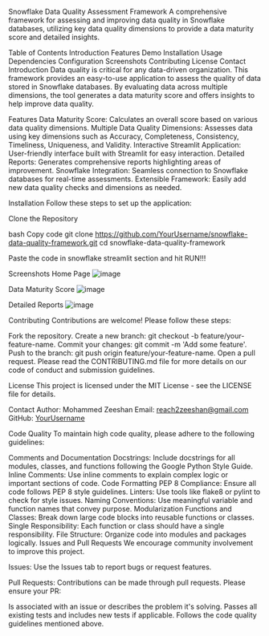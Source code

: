 Snowflake Data Quality Assessment Framework
A comprehensive framework for assessing and improving data quality in Snowflake databases, utilizing key data quality dimensions to provide a data maturity score and detailed insights.

Table of Contents
Introduction
Features
Demo
Installation
Usage
Dependencies
Configuration
Screenshots
Contributing
License
Contact
Introduction
Data quality is critical for any data-driven organization. This framework provides an easy-to-use application to assess the quality of data stored in Snowflake databases. By evaluating data across multiple dimensions, the tool generates a data maturity score and offers insights to help improve data quality.

Features
Data Maturity Score: Calculates an overall score based on various data quality dimensions.
Multiple Data Quality Dimensions: Assesses data using key dimensions such as Accuracy, Completeness, Consistency, Timeliness, Uniqueness, and Validity.
Interactive Streamlit Application: User-friendly interface built with Streamlit for easy interaction.
Detailed Reports: Generates comprehensive reports highlighting areas of improvement.
Snowflake Integration: Seamless connection to Snowflake databases for real-time assessments.
Extensible Framework: Easily add new data quality checks and dimensions as needed.

Installation
Follow these steps to set up the application:

Clone the Repository

bash
Copy code
git clone https://github.com/YourUsername/snowflake-data-quality-framework.git
cd snowflake-data-quality-framework

Paste the code in snowflake streamlit section and hit RUN!!!

Screenshots
Home Page
![image](https://github.com/user-attachments/assets/d71b715d-f803-4b8a-b48b-9a66c65f0837)

Data Maturity Score
![image](https://github.com/user-attachments/assets/d8ca116d-9597-4868-9853-849acb8443ed)


Detailed Reports
![image](https://github.com/user-attachments/assets/adc8ffe7-20d6-4248-8554-7bddc382441c)



Contributing
Contributions are welcome! Please follow these steps:

Fork the repository.
Create a new branch: git checkout -b feature/your-feature-name.
Commit your changes: git commit -m 'Add some feature'.
Push to the branch: git push origin feature/your-feature-name.
Open a pull request.
Please read the CONTRIBUTING.md file for more details on our code of conduct and submission guidelines.


License
This project is licensed under the MIT License - see the LICENSE file for details.

Contact
Author: Mohammed Zeeshan
Email: reach2zeeshan@gmail.com
GitHub: [YourUsername](https://github.com/TheMohammedZeeshan)


Code Quality
To maintain high code quality, please adhere to the following guidelines:

Comments and Documentation
Docstrings: Include docstrings for all modules, classes, and functions following the Google Python Style Guide.
Inline Comments: Use inline comments to explain complex logic or important sections of code.
Code Formatting
PEP 8 Compliance: Ensure all code follows PEP 8 style guidelines.
Linters: Use tools like flake8 or pylint to check for style issues.
Naming Conventions: Use meaningful variable and function names that convey purpose.
Modularization
Functions and Classes: Break down large code blocks into reusable functions or classes.
Single Responsibility: Each function or class should have a single responsibility.
File Structure: Organize code into modules and packages logically.
Issues and Pull Requests
We encourage community involvement to improve this project.

Issues: Use the Issues tab to report bugs or request features.

Pull Requests: Contributions can be made through pull requests. Please ensure your PR:

Is associated with an issue or describes the problem it's solving.
Passes all existing tests and includes new tests if applicable.
Follows the code quality guidelines mentioned above.


